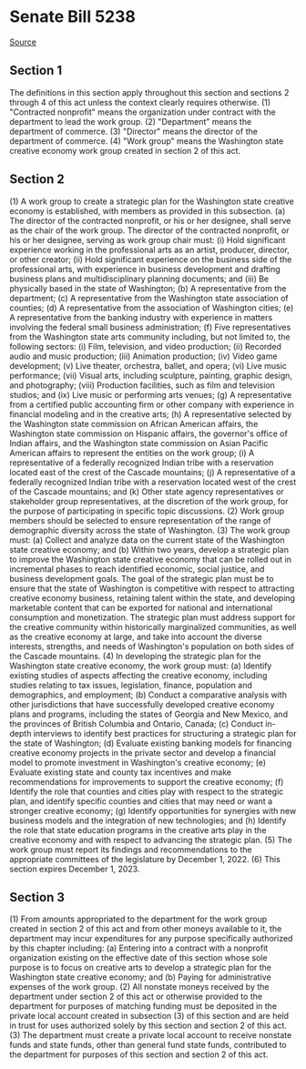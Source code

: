 # Senate Bill 5238

[Source](http://lawfilesext.leg.wa.gov/biennium/2021-22/Xml/Bills/Senate%20Bills/5238.xml)
## Section 1
The definitions in this section apply throughout this section and sections 2 through 4 of this act unless the context clearly requires otherwise.
(1) "Contracted nonprofit" means the organization under contract with the department to lead the work group.
(2) "Department" means the department of commerce.
(3) "Director" means the director of the department of commerce.
(4) "Work group" means the Washington state creative economy work group created in section 2 of this act.

## Section 2
(1) A work group to create a strategic plan for the Washington state creative economy is established, with members as provided in this subsection.
(a) The director of the contracted nonprofit, or his or her designee, shall serve as the chair of the work group. The director of the contracted nonprofit, or his or her designee, serving as work group chair must:
(i) Hold significant experience working in the professional arts as an artist, producer, director, or other creator;
(ii) Hold significant experience on the business side of the professional arts, with experience in business development and drafting business plans and multidisciplinary planning documents; and
(iii) Be physically based in the state of Washington;
(b) A representative from the department;
(c) A representative from the Washington state association of counties;
(d) A representative from the association of Washington cities;
(e) A representative from the banking industry with experience in matters involving the federal small business administration;
(f) Five representatives from the Washington state arts community including, but not limited to, the following sectors:
(i) Film, television, and video production;
(ii) Recorded audio and music production;
(iii) Animation production;
(iv) Video game development;
(v) Live theater, orchestra, ballet, and opera;
(vi) Live music performance;
(vii) Visual arts, including sculpture, painting, graphic design, and photography;
(viii) Production facilities, such as film and television studios; and
(ix) Live music or performing arts venues;
(g) A representative from a certified public accounting firm or other company with experience in financial modeling and in the creative arts;
(h) A representative selected by the Washington state commission on African American affairs, the Washington state commission on Hispanic affairs, the governor's office of Indian affairs, and the Washington state commission on Asian Pacific American affairs to represent the entities on the work group;
(i) A representative of a federally recognized Indian tribe with a reservation located east of the crest of the Cascade mountains;
(j) A representative of a federally recognized Indian tribe with a reservation located west of the crest of the Cascade mountains; and
(k) Other state agency representatives or stakeholder group representatives, at the discretion of the work group, for the purpose of participating in specific topic discussions.
(2) Work group members should be selected to ensure representation of the range of demographic diversity across the state of Washington.
(3) The work group must:
(a) Collect and analyze data on the current state of the Washington state creative economy; and
(b) Within two years, develop a strategic plan to improve the Washington state creative economy that can be rolled out in incremental phases to reach identified economic, social justice, and business development goals. The goal of the strategic plan must be to ensure that the state of Washington is competitive with respect to attracting creative economy business, retaining talent within the state, and developing marketable content that can be exported for national and international consumption and monetization. The strategic plan must address support for the creative community within historically marginalized communities, as well as the creative economy at large, and take into account the diverse interests, strengths, and needs of Washington's population on both sides of the Cascade mountains.
(4) In developing the strategic plan for the Washington state creative economy, the work group must:
(a) Identify existing studies of aspects affecting the creative economy, including studies relating to tax issues, legislation, finance, population and demographics, and employment;
(b) Conduct a comparative analysis with other jurisdictions that have successfully developed creative economy plans and programs, including the states of Georgia and New Mexico, and the provinces of British Columbia and Ontario, Canada;
(c) Conduct in-depth interviews to identify best practices for structuring a strategic plan for the state of Washington;
(d) Evaluate existing banking models for financing creative economy projects in the private sector and develop a financial model to promote investment in Washington's creative economy;
(e) Evaluate existing state and county tax incentives and make recommendations for improvements to support the creative economy;
(f) Identify the role that counties and cities play with respect to the strategic plan, and identify specific counties and cities that may need or want a stronger creative economy;
(g) Identify opportunities for synergies with new business models and the integration of new technologies; and
(h) Identify the role that state education programs in the creative arts play in the creative economy and with respect to advancing the strategic plan.
(5) The work group must report its findings and recommendations to the appropriate committees of the legislature by December 1, 2022.
(6) This section expires December 1, 2023.

## Section 3
(1) From amounts appropriated to the department for the work group created in section 2 of this act and from other moneys available to it, the department may incur expenditures for any purpose specifically authorized by this chapter including:
(a) Entering into a contract with a nonprofit organization existing on the effective date of this section whose sole purpose is to focus on creative arts to develop a strategic plan for the Washington state creative economy; and
(b) Paying for administrative expenses of the work group.
(2) All nonstate moneys received by the department under section 2 of this act or otherwise provided to the department for purposes of matching funding must be deposited in the private local account created in subsection (3) of this section and are held in trust for uses authorized solely by this section and section 2 of this act.
(3) The department must create a private local account to receive nonstate funds and state funds, other than general fund state funds, contributed to the department for purposes of this section and section 2 of this act.
